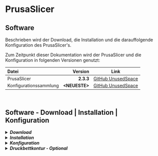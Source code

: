 # PrusaSlicer
## **Software**
Beschrieben wird der Download, die Installation und die darauffolgende Konfiguration des PrusaSlicer's.

Zum Zeitpunkt dieser Dokumentation wird der PrusaSlicer und die Konfiguration in folgenden Versionen genutzt:

| Datei | Version | Link |
| :--- | ---: | :-: |
| PrusaSlicer | **2.3.3** | [GitHub UnusedSpace](./sources/) |
| Konfigurationssammlung | **\<NEUESTE>** | [GitHub UnusedSpace](./configs/) |
<br>


## Software - Download | Installation | Konfiguration

<details>
    <summary><b><i> Download </i></b></summary>

Der PrusaSlicer kann als Standalone (ohne Treiber/Firmware der PrusaPrinter) in aktueller Version über die offizielle [Webseite](https://www.prusa3d.com/page/prusaslicer_424/) herunter geladen werden. Die in dieser Dokumentation verwendete Version und geprüfte Konfigurationssammlungen sind unter oben angegebene Links erreichbar.

</details>

<details>
    <summary><b><i> Installation </i></b></summary>

Die Installation verläuft ohne besondere Konfigurationen. Sollte eine neuere Version des PrusaSlicer verfügbar sein, wird ein Download angeboten. Die Version 2.3.3 wurde erfolgreich auf Funktion geprüft. Die Benutzung anderer Releases erfolgen auf eigene Funktionsprüfung.
<br>

Trotz der *Standalone*-Definition können die vordefinierten Haken im Reiter ***Features*** unter ***Drivers*** und ***Utilities*** entfernt werden.

<center>

![Information: Prusa Installation-Features](sources/prusa_installation-features_v2.3.3.jpg "Nicht notwendige Features")
</center>

</details>

<details>
    <summary><b><i> Konfiguration </i></b></summary>

Nach dem ersten Start von PrusaSlicer kann der Wizard abgebrochen und eine Konfiguration geladen werden:

> <c> *Import* </c>
> * `Datei > Import > Importiere Konfigurationssammlung...`

> <c> *Export* </c>
> * `Datei > Export > Konfigurationssammlung exportieren...`

</details>

<details>
    <summary><b><i> Druckbettkontur - Optional </i></b></summary>

Optional kann eine Druckbettkontur `*.stl` konfiguriert werden, welche im Ordner der Konfigurationssammlungen für den jeweiligen Drucker bereit liegt. Um eine fehlerfreie Funktion von PrusaSlicer sicher zu stellen, sollten die Darstellungsdateien unter dem PrusaSlicer eigenen Konfigurationspfad `%AppData%\PrusaSlicer` abgelegt werden.

<br>

<center>

![](sources/prusa_configuration-path.jpg "PrusaSlicer Konfigurationspfad")

</center>

<br>

> <u>Achtung</u>
>
> Konfigurierte Druckbettkonturen werden bei einem Export der Konfigurationssammlung lediglich verlinkt! Die Kontur `.stl` selbst wird <u>nicht</u> exportiert. Bei einem Import einer Konfigurationssammlung mit verlinkter Druckbettkontur müssen die `.stl` Dateien vorher in den Ordner `%AppData%\PrusaSlicer` abgelegt werden, anderweitig wird eine Fehlermeldung angezeigt.
>
> Sollte die `.stl` nicht wiederherstellbar sein, kann die Verknüpfung in der `xxxx-xx-xx PrusaSlicer_config_bundle.ini` in der Zeile `bed_custom_model = C:\\Users\\[...]\\Druckplatte_Ender-5.stl` aufgelöst werden, indem der Pfad hinter der Option entfernt wird.
> 
<br>

**Die Druckbettkontur für den jeweiligen Drucker zuweisen:**
1. Reiter `Druckereinstellungen`
2. Drucker auswählen, beispielsweise `Creality Ender-5 - Druckereinstellungen`
3. Einstellungssammlung `Allgemein`
4. Ansicht mindestens auf `Erweitert`
5. Im Feld `Größe und Koordinaten` bei `Druckbettkontur:` auf `Setzen ...`
6. Im Feld `Modell` auf `Laden...` und die passende Druckbettkontur laden
7. Jeweils mit `Öffnen` und `OK` bestätigen
<br><br>

<center>

![](sources/prusa_configuration_printbed-model.jpg "Druckbettkontur einrichten")

</center>

<center>

![](sources/prusa_configuration_printbed-model_preview.jpg "Druckbettkontur Beispielansicht")

</center>

</details>